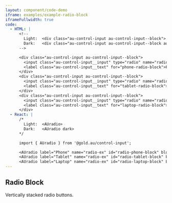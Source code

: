 ```yaml
---
layout: component/code-demo
iframe: examples/example-radio-block
iframeFullwidth: true
code:
  - HTML: |
      <!--
        Light:  <div class="au-control-input au-control-input--block">
        Dark:   <div class="au-control-input au-control-input--block au-control-input--dark">
      -->

      <div class="au-control-input au-control-input--block">
        <input class="au-control-input__input" type="radio" name="radio-ex" id="phone-radio-block">
        <label class="au-control-input__text" for="phone-radio-block">Phone</label>
      </div>
      <div class="au-control-input au-control-input--block">
        <input class="au-control-input__input" type="radio" name="radio-ex" id="tablet-radio-block" checked>
        <label class="au-control-input__text" for="tablet-radio-block">Tablet</label>
      </div>
      <div class="au-control-input au-control-input--block">
        <input class="au-control-input__input" type="radio" name="radio-ex" id="laptop-radio-block">
        <label class="au-control-input__text" for="laptop-radio-block">Laptop</label>
      </div>
  - React: |
      /*
        Light:  <AUradio>
        Dark:   <AUradio dark>
      */

      import { AUradio } from '@gold.au/control-input';

      <AUradio label="Phone" name="radio-ex" id="radio-phone-block" block />
      <AUradio label="Tablet" name="radio-ex" id="radio-tablet-block" block defaultChecked />
      <AUradio label="Laptop" name="radio-ex" id="radio-laptop-block" block />
---
```

## Radio Block

Vertically stacked radio buttons.
